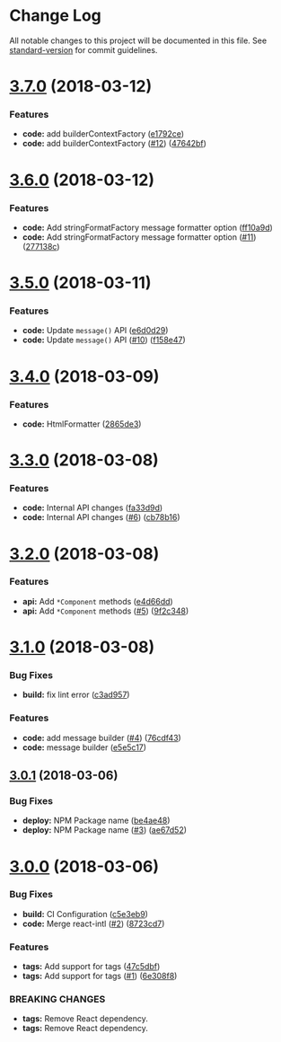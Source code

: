 # Change Log

All notable changes to this project will be documented in this file. See [standard-version](https://github.com/conventional-changelog/standard-version) for commit guidelines.

<a name="3.7.0"></a>
# [3.7.0](https://github.com/adam-26/intl-format/compare/v3.6.0...v3.7.0) (2018-03-12)


### Features

* **code:** add builderContextFactory ([e1792ce](https://github.com/adam-26/intl-format/commit/e1792ce))
* **code:** add builderContextFactory ([#12](https://github.com/adam-26/intl-format/issues/12)) ([47642bf](https://github.com/adam-26/intl-format/commit/47642bf))



<a name="3.6.0"></a>
# [3.6.0](https://github.com/adam-26/intl-format/compare/v3.5.0...v3.6.0) (2018-03-12)


### Features

* **code:** Add stringFormatFactory message formatter option ([ff10a9d](https://github.com/adam-26/intl-format/commit/ff10a9d))
* **code:** Add stringFormatFactory message formatter option ([#11](https://github.com/adam-26/intl-format/issues/11)) ([277138c](https://github.com/adam-26/intl-format/commit/277138c))



<a name="3.5.0"></a>
# [3.5.0](https://github.com/adam-26/intl-format/compare/v3.4.3...v3.5.0) (2018-03-11)


### Features

* **code:** Update `message()` API ([e6d0d29](https://github.com/adam-26/intl-format/commit/e6d0d29))
* **code:** Update `message()` API  ([#10](https://github.com/adam-26/intl-format/issues/10)) ([f158e47](https://github.com/adam-26/intl-format/commit/f158e47))



<a name="3.4.0"></a>
# [3.4.0](https://github.com/adam-26/intl-format/compare/v3.3.0...v3.4.0) (2018-03-09)


### Features

* **code:** HtmlFormatter ([2865de3](https://github.com/adam-26/intl-format/commit/2865de3))



<a name="3.3.0"></a>
# [3.3.0](https://github.com/adam-26/intl-format/compare/v3.2.0...v3.3.0) (2018-03-08)


### Features

* **code:** Internal API changes ([fa33d9d](https://github.com/adam-26/intl-format/commit/fa33d9d))
* **code:** Internal API changes ([#6](https://github.com/adam-26/intl-format/issues/6)) ([cb78b16](https://github.com/adam-26/intl-format/commit/cb78b16))



<a name="3.2.0"></a>
# [3.2.0](https://github.com/adam-26/intl-format/compare/v3.1.0...v3.2.0) (2018-03-08)


### Features

* **api:** Add `*Component` methods ([e4d66dd](https://github.com/adam-26/intl-format/commit/e4d66dd))
* **api:** Add `*Component` methods  ([#5](https://github.com/adam-26/intl-format/issues/5)) ([9f2c348](https://github.com/adam-26/intl-format/commit/9f2c348))



<a name="3.1.0"></a>
# [3.1.0](https://github.com/adam-26/intl-format/compare/v3.0.1...v3.1.0) (2018-03-08)


### Bug Fixes

* **build:** fix lint error ([c3ad957](https://github.com/adam-26/intl-format/commit/c3ad957))


### Features

* **code:** add message builder  ([#4](https://github.com/adam-26/intl-format/issues/4)) ([76cdf43](https://github.com/adam-26/intl-format/commit/76cdf43))
* **code:** message builder ([e5e5c17](https://github.com/adam-26/intl-format/commit/e5e5c17))



<a name="3.0.1"></a>
## [3.0.1](https://github.com/adam-26/intl-format/compare/v3.0.0...v3.0.1) (2018-03-06)


### Bug Fixes

* **deploy:** NPM Package name ([be4ae48](https://github.com/adam-26/intl-format/commit/be4ae48))
* **deploy:** NPM Package name ([#3](https://github.com/adam-26/intl-format/issues/3)) ([ae67d52](https://github.com/adam-26/intl-format/commit/ae67d52))



<a name="3.0.0"></a>
# [3.0.0](https://github.com/adam-26/intl-format/compare/v2.4.0...v3.0.0) (2018-03-06)


### Bug Fixes

* **build:** CI Configuration ([c5e3eb9](https://github.com/adam-26/intl-format/commit/c5e3eb9))
* **code:** Merge react-intl ([#2](https://github.com/adam-26/intl-format/issues/2)) ([8723cd7](https://github.com/adam-26/intl-format/commit/8723cd7))


### Features

* **tags:** Add support for tags ([47c5dbf](https://github.com/adam-26/intl-format/commit/47c5dbf))
* **tags:** Add support for tags  ([#1](https://github.com/adam-26/intl-format/issues/1)) ([6e308f8](https://github.com/adam-26/intl-format/commit/6e308f8))


### BREAKING CHANGES

* **tags:** Remove React dependency.
* **tags:** Remove React dependency.
